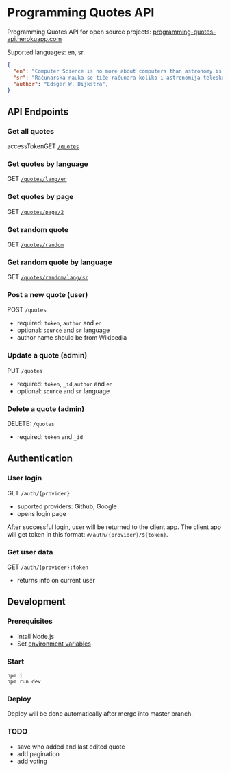 # Programming Quotes API

Programming Quotes API for open source projects: [programming-quotes-api.herokuapp.com](https://programming-quotes-api.herokuapp.com)

Suported languages: en, sr.

```json
{
  "en": "Computer Science is no more about computers than astronomy is about telescopes.",
  "sr": "Računarska nauka se tiče računara koliko i astronomija teleskopa.",
  "author": "Edsger W. Dijkstra",
}
```

## API Endpoints

### Get all quotes

accessTokenGET [`/quotes`](https://programming-quotes-api.herokuapp.com/quotes)

### Get quotes by language

GET [`/quotes/lang/en`](https://programming-quotes-api.herokuapp.com/quotes/lang/en)

### Get quotes by page

GET [`/quotes/page/2`](https://programming-quotes-api.herokuapp.com/quotes/page/2)

### Get random quote

GET [`/quotes/random`](https://programming-quotes-api.herokuapp.com/quotes/random)

### Get random quote by language

GET [`/quotes/random/lang/sr`](https://programming-quotes-api.herokuapp.com/quotes/random/lang/sr)

### Post a new quote (user)

POST `/quotes`
- required: `token`, `author` and `en`
- optional: `source` and `sr` language
- author name should be from Wikipedia

### Update a quote (admin)

PUT `/quotes`
- required: `token`, `_id`,`author` and `en`
- optional: `source` and `sr` language

### Delete a quote (admin)

DELETE: `/quotes`
- required: `token` and `_id`

## Authentication

### User login

GET `/auth/{provider}`
- suported providers: Github, Google
- opens login page

After successful login, user will be returned to the client app. The client app will get token in this format: `#/auth/{provider}/${token}`.

### Get user data

GET `/auth/{provider}:token`
- returns info on current user

## Development

### Prerequisites

- Intall Node.js
- Set [environment variables](https://github.com/skolakoda/baza-podataka/wiki/Environment-variables)

### Start

```
npm i
npm run dev
```

### Deploy

Deploy will be done automatically after merge into master branch.

### TODO

- save who added and last edited quote
- add pagination
- add voting
